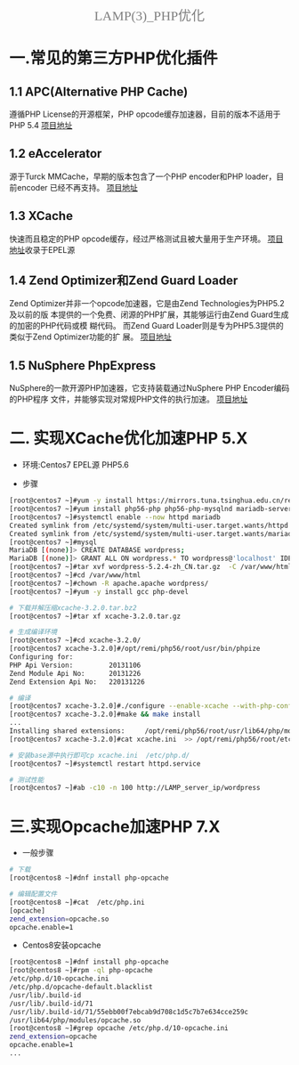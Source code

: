 <center><font face="黑体" color="grey" size="5">LAMP(3)_PHP优化</font></center>

# 一.常见的第三方PHP优化插件

## 1.1 APC(Alternative PHP Cache)

遵循PHP License的开源框架，PHP opcode缓存加速器，目前的版本不适用于PHP 5.4
[项目地址](http://pecl.php.net/package/APC)

## 1.2 eAccelerator

源于Turck MMCache，早期的版本包含了一个PHP encoder和PHP loader，目前encoder
已经不再支持。
[项目地址](http://eaccelerator.net/)

## 1.3 XCache

快速而且稳定的PHP opcode缓存，经过严格测试且被大量用于生产环境。
[项目地址](http://xcache.lighttpd.net/)收录于EPEL源

## 1.4 Zend Optimizer和Zend Guard Loader

Zend Optimizer并非一个opcode加速器，它是由Zend Technologies为PHP5.2及以前的版
本提供的一个免费、闭源的PHP扩展，其能够运行由Zend Guard生成的加密的PHP代码或模
糊代码。 而Zend Guard Loader则是专为PHP5.3提供的类似于Zend Optimizer功能的扩
展。
[项目地址](http://www.zend.com/en/products/guard/runtime-decoders)

## 1.5 NuSphere PhpExpress

NuSphere的一款开源PHP加速器，它支持装载通过NuSphere PHP Encoder编码的PHP程序
文件，并能够实现对常规PHP文件的执行加速。
[项目地址](http://www.nusphere.com/products/phpexpress.htm)

# 二. 实现XCache优化加速PHP 5.X

- 环境:Centos7 EPEL源 PHP5.6

- 步骤

```bash
[root@centos7 ~]#yum -y install https://mirrors.tuna.tsinghua.edu.cn/remi/enterprise/remi-release-7.rpm
[root@centos7 ~]#yum install php56-php php56-php-mysqlnd mariadb-server
[root@centos7 ~]#systemctl enable --now httpd mariadb
Created symlink from /etc/systemd/system/multi-user.target.wants/httpd.service to /usr/lib/systemd/system/httpd.service.
Created symlink from /etc/systemd/system/multi-user.target.wants/mariadb.service to /usr/lib/systemd/system/mariadb.service.
[root@centos7 ~]#mysql
MariaDB [(none)]> CREATE DATABASE wordpress;
MariaDB [(none)]> GRANT ALL ON wordpress.* TO wordpress@'localhost' IDENTIFIED BY 'stevenux';
[root@centos7 ~]#tar xvf wordpress-5.2.4-zh_CN.tar.gz  -C /var/www/html
[root@centos7 ~]#cd /var/www/html
[root@centos7 ~]#chown -R apache.apache wordpress/
[root@centos7 ~]#yum -y install gcc php-devel

# 下载并解压缩xcache-3.2.0.tar.bz2
[root@centos7 ~]#tar xf xcache-3.2.0.tar.gz

# 生成编译环境
[root@centos7 ~]#cd xcache-3.2.0/
[root@centos7 xcache-3.2.0]#/opt/remi/php56/root/usr/bin/phpize
Configuring for:
PHP Api Version:         20131106
Zend Module Api No:      20131226
Zend Extension Api No:   220131226

# 编译
[root@centos7 xcache-3.2.0]#./configure --enable-xcache --with-php-config=/opt/remi/php56/root/usr/bin/php-config
[root@centos7 xcache-3.2.0]#make && make install
...
Installing shared extensions:     /opt/remi/php56/root/usr/lib64/php/modules/
[root@centos7 xcache-3.2.0]#cat xcache.ini  >> /opt/remi/php56/root/etc/php.ini

# 安装base源中执行即可cp xcache.ini  /etc/php.d/
[root@centos7 ~]#systemctl restart httpd.service

# 测试性能
[root@centos7 ~]#ab -c10 -n 100 http://LAMP_server_ip/wordpress
```

# 三.实现Opcache加速PHP 7.X

- 一般步骤

```bash
# 下载
[root@centos8 ~]#dnf install php-opcache

# 编辑配置文件
[root@centos8 ~]#cat  /etc/php.ini
[opcache]
zend_extension=opcache.so
opcache.enable=1
```
- Centos8安装opcache
```bash
[root@centos8 ~]#dnf install php-opcache
[root@centos8 ~]#rpm -ql php-opcache
/etc/php.d/10-opcache.ini
/etc/php.d/opcache-default.blacklist
/usr/lib/.build-id
/usr/lib/.build-id/71
/usr/lib/.build-id/71/55ebb00f7ebcab9d708c1d5c7b7e634cce259c
/usr/lib64/php/modules/opcache.so
[root@centos8 ~]#grep opcache /etc/php.d/10-opcache.ini
zend_extension=opcache
opcache.enable=1
...
```